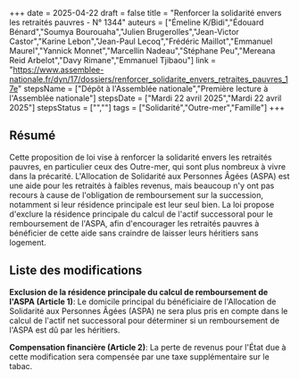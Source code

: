+++
date = 2025-04-22
draft = false
title = "Renforcer la solidarité envers les retraités pauvres - N° 1344"
auteurs = ["Émeline K/Bidi","Édouard Bénard","Soumya Bourouaha","Julien Brugerolles","Jean-Victor Castor","Karine Lebon","Jean-Paul Lecoq","Frédéric Maillot","Emmanuel Maurel","Yannick Monnet","Marcellin Nadeau","Stéphane Peu","Mereana Reid Arbelot","Davy Rimane","Emmanuel Tjibaou"]
link = "https://www.assemblee-nationale.fr/dyn/17/dossiers/renforcer_solidarite_envers_retraites_pauvres_17e"
stepsName = ["Dépôt à l'Assemblée nationale","Première lecture à l'Assemblée nationale"]
stepsDate = ["Mardi 22 avril 2025","Mardi 22 avril 2025"]
stepsStatus = ["",""]
tags = ["Solidarité","Outre-mer","Famille"]
+++

## Résumé

Cette proposition de loi vise à renforcer la solidarité envers les retraités pauvres, en particulier ceux des Outre-mer, qui sont plus nombreux à vivre dans la précarité. L'Allocation de Solidarité aux Personnes Âgées (ASPA) est une aide pour les retraités à faibles revenus, mais beaucoup n'y ont pas recours à cause de l'obligation de remboursement sur la succession, notamment si leur résidence principale est leur seul bien. La loi propose d'exclure la résidence principale du calcul de l'actif successoral pour le remboursement de l'ASPA, afin d'encourager les retraités pauvres à bénéficier de cette aide sans craindre de laisser leurs héritiers sans logement.

## Liste des modifications

**Exclusion de la résidence principale du calcul de remboursement de l'ASPA (Article 1)**: Le domicile principal du bénéficiaire de l'Allocation de Solidarité aux Personnes Âgées (ASPA) ne sera plus pris en compte dans le calcul de l'actif net successoral pour déterminer si un remboursement de l'ASPA est dû par les héritiers.

**Compensation financière (Article 2)**: La perte de revenus pour l'État due à cette modification sera compensée par une taxe supplémentaire sur le tabac.

